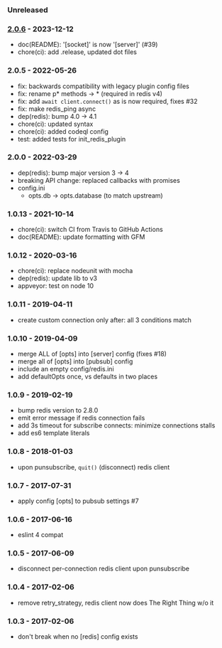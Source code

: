 
### Unreleased


### [2.0.6] - 2023-12-12

- doc(README): '[socket]' is now '[server]' (#39)
- chore(ci): add .release, updated dot files


### 2.0.5 - 2022-05-26

- fix: backwards compatibility with legacy plugin config files
- fix: rename p\* methods -> * (required in redis v4)
- fix: add `await client.connect()` as is now required, fixes #32
- fix: make redis_ping async
- dep(redis): bump 4.0 -> 4.1
- chore(ci): updated syntax
- chore(ci): added codeql config
- test: added tests for init_redis_plugin


### 2.0.0 - 2022-03-29

- dep(redis): bump major version 3 -> 4
- breaking API change: replaced callbacks with promises
- config.ini
    - opts.db -> opts.database (to match upstream)


### 1.0.13 - 2021-10-14

- chore(ci): switch CI from Travis to GitHub Actions
- doc(README): update formatting with GFM


### 1.0.12 - 2020-03-16

- chore(ci): replace nodeunit with mocha
- dep(redis): update lib to v3
- appveyor: test on node 10


### 1.0.11 - 2019-04-11

- create custom connection only after: all 3 conditions match


### 1.0.10 - 2019-04-09

- merge ALL of [opts] into [server] config (fixes #18)
- merge all of [opts] into [pubsub] config
- include an empty config/redis.ini
- add defaultOpts once, vs defaults in two places


### 1.0.9 - 2019-02-19

- bump redis version to 2.8.0
- emit error message if redis connection fails
- add 3s timeout for subscribe connects: minimize connections stalls
- add es6 template literals


### 1.0.8 - 2018-01-03

- upon punsubscribe, `quit()` (disconnect) redis client


### 1.0.7 - 2017-07-31

- apply config [opts] to pubsub settings #7


### 1.0.6 - 2017-06-16

- eslint 4 compat


### 1.0.5 - 2017-06-09

- disconnect per-connection redis client upon punsubscribe


### 1.0.4 - 2017-02-06

- remove retry_strategy, redis client now does The Right Thing w/o it


### 1.0.3 - 2017-02-06

- don't break when no [redis] config exists

[2.0.6]: https://github.com/haraka/haraka-plugin-redis/releases/tag/2.0.6
